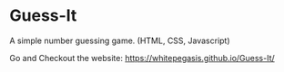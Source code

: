# Guess-It
A simple number guessing game. (HTML, CSS, Javascript)

Go and Checkout the website: https://whitepegasis.github.io/Guess-It/
